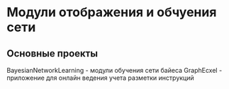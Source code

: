 # Модули отображения и обчуения сети
## Основные проекты
BayesianNetworkLearning - модули обучения сети байеса
GraphEcxel - приложение для онлайн ведения учета разметки инструкций
